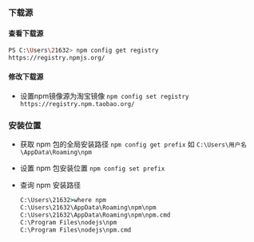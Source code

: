

### 下载源

#### 查看下载源

```sh
PS C:\Users\21632> npm config get registry
https://registry.npmjs.org/
```


#### 修改下载源

- 设置npm镜像源为淘宝镜像
	`npm config set registry https://registry.npm.taobao.org/`


### 安装位置

- 获取 npm 包的全局安装路径
	`npm config get prefix`
	如 `C:\Users\用户名\AppData\Roaming\npm`

- 设置 npm 包安装位置
	`npm config set prefix`

- 查询 npm 安装路径
	```cmd
	C:\Users\21632>where npm
	C:\Users\21632\AppData\Roaming\npm\npm
	C:\Users\21632\AppData\Roaming\npm\npm.cmd
	C:\Program Files\nodejs\npm
	C:\Program Files\nodejs\npm.cmd
	```
